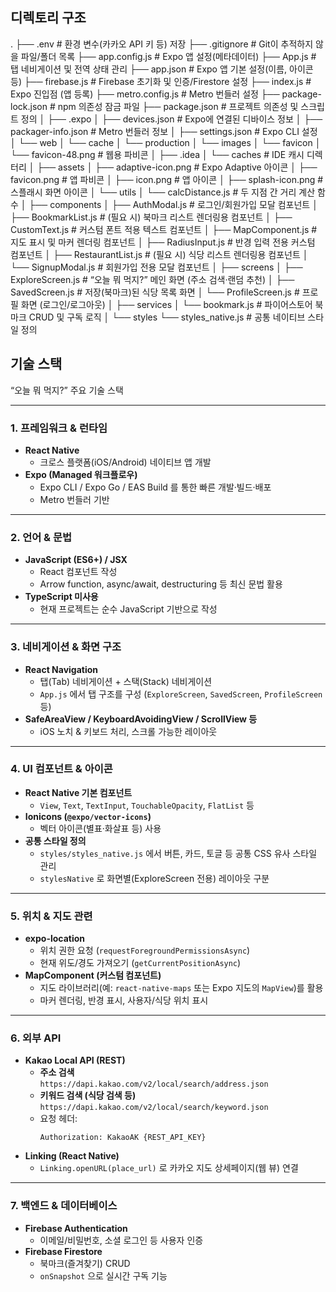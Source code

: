 ## 디렉토리 구조
.
├── .env # 환경 변수(카카오 API 키 등) 저장
├── .gitignore # Git이 추적하지 않을 파일/폴더 목록
├── app.config.js # Expo 앱 설정(메타데이터)
├── App.js # 탭 네비게이션 및 전역 상태 관리
├── app.json # Expo 앱 기본 설정(이름, 아이콘 등)
├── firebase.js # Firebase 초기화 및 인증/Firestore 설정
├── index.js # Expo 진입점 (앱 등록)
├── metro.config.js # Metro 번들러 설정
├── package-lock.json # npm 의존성 잠금 파일
├── package.json # 프로젝트 의존성 및 스크립트 정의
│
├── .expo
│ ├── devices.json # Expo에 연결된 디바이스 정보
│ ├── packager-info.json # Metro 번들러 정보
│ ├── settings.json # Expo CLI 설정
│ └── web
│ └── cache
│ └── production
│ └── images
│ └── favicon
│ └── favicon-48.png # 웹용 파비콘
│
├── .idea
│ └── caches # IDE 캐시 디렉터리
│
├── assets
│ ├── adaptive-icon.png # Expo Adaptive 아이콘
│ ├── favicon.png # 앱 파비콘
│ ├── icon.png # 앱 아이콘
│ ├── splash-icon.png # 스플래시 화면 아이콘
│ └── utils
│ └── calcDistance.js # 두 지점 간 거리 계산 함수
│
├── components
│ ├── AuthModal.js # 로그인/회원가입 모달 컴포넌트
│ ├── BookmarkList.js # (필요 시) 북마크 리스트 렌더링용 컴포넌트
│ ├── CustomText.js # 커스텀 폰트 적용 텍스트 컴포넌트
│ ├── MapComponent.js # 지도 표시 및 마커 렌더링 컴포넌트
│ ├── RadiusInput.js # 반경 입력 전용 커스텀 컴포넌트
│ ├── RestaurantList.js # (필요 시) 식당 리스트 렌더링용 컴포넌트
│ └── SignupModal.js # 회원가입 전용 모달 컴포넌트
│
├── screens
│ ├── ExploreScreen.js # “오늘 뭐 먹지?” 메인 화면 (주소 검색·랜덤 추천)
│ ├── SavedScreen.js # 저장(북마크)된 식당 목록 화면
│ └── ProfileScreen.js # 프로필 화면 (로그인/로그아웃)
│
├── services
│ └── bookmark.js # 파이어스토어 북마크 CRUD 및 구독 로직
│
└── styles
└── styles_native.js # 공통 네이티브 스타일 정의
## 기술 스택

“오늘 뭐 먹지?” 주요 기술 스택

---

### 1. 프레임워크 & 런타임
- **React Native**  
  - 크로스 플랫폼(iOS/Android) 네이티브 앱 개발
- **Expo (Managed 워크플로우)**
  - Expo CLI / Expo Go / EAS Build 를 통한 빠른 개발·빌드·배포
  - Metro 번들러 기반

---

### 2. 언어 & 문법
- **JavaScript (ES6+) / JSX**
  - React 컴포넌트 작성
  - Arrow function, async/await, destructuring 등 최신 문법 활용
- **TypeScript 미사용**
  - 현재 프로젝트는 순수 JavaScript 기반으로 작성

---

### 3. 네비게이션 & 화면 구조
- **React Navigation**
  - 탭(Tab) 네비게이션 + 스택(Stack) 네비게이션
  - `App.js` 에서 탭 구조를 구성 (`ExploreScreen`, `SavedScreen`, `ProfileScreen` 등)
- **SafeAreaView / KeyboardAvoidingView / ScrollView 등**
  - iOS 노치 & 키보드 처리, 스크롤 가능한 레이아웃

---

### 4. UI 컴포넌트 & 아이콘
- **React Native 기본 컴포넌트**
  - `View`, `Text`, `TextInput`, `TouchableOpacity`, `FlatList` 등
- **Ionicons (`@expo/vector-icons`)**
  - 벡터 아이콘(별표·화살표 등) 사용
- **공통 스타일 정의**
  - `styles/styles_native.js` 에서 버튼, 카드, 토글 등 공통 CSS 유사 스타일 관리
  - `stylesNative` 로 화면별(ExploreScreen 전용) 레이아웃 구분

---

### 5. 위치 & 지도 관련
- **expo-location**
  - 위치 권한 요청 (`requestForegroundPermissionsAsync`)
  - 현재 위도/경도 가져오기 (`getCurrentPositionAsync`)
- **MapComponent (커스텀 컴포넌트)**
  - 지도 라이브러리(예: `react-native-maps` 또는 Expo 지도의 `MapView`)를 활용
  - 마커 렌더링, 반경 표시, 사용자/식당 위치 표시

---

### 6. 외부 API
- **Kakao Local API (REST)**
  - **주소 검색**  
    `https://dapi.kakao.com/v2/local/search/address.json`
  - **키워드 검색 (식당 검색 등)**  
    `https://dapi.kakao.com/v2/local/search/keyword.json`
  - 요청 헤더:  
    ```http
    Authorization: KakaoAK {REST_API_KEY}
    ```
- **Linking (React Native)**
  - `Linking.openURL(place_url)` 로 카카오 지도 상세페이지(웹 뷰) 연결

---

### 7. 백엔드 & 데이터베이스
- **Firebase Authentication**
  - 이메일/비밀번호, 소셜 로그인 등 사용자 인증
- **Firebase Firestore**
  - 북마크(즐겨찾기) CRUD
  - `onSnapshot` 으로 실시간 구독 기능
